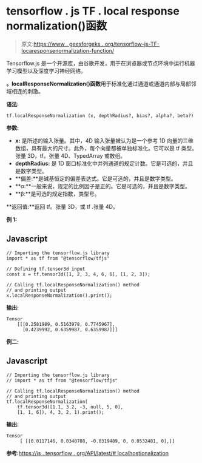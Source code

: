 # tensorflow . js TF . local response normalization()函数

> 原文:[https://www . geesforgeks . org/tensorflow-js-TF-locaresponsenormalization-function/](https://www.geeksforgeeks.org/tensorflow-js-tf-localresponsenormalization-function/)

Tensorflow.js 是一个开源库，由谷歌开发，用于在浏览器或节点环境中运行机器学习模型以及深度学习神经网络。

**。localResponseNormalization()函数**用于标准化通过通道或通道内部与局部邻域相连的刺激。

**语法:**

```
tf.localResponseNormalization (x, depthRadius?, bias?, alpha?, beta?)
```

**参数:**

*   **x:** 是所述的输入张量。其中，4D 输入张量被认为是一个参考 1D 向量的三维数组，具有最大的尺寸。此外，每个向量都被单独标准化。它可以是 tf 类型。张量 3D，tf。张量 4D、TypedArray 或数组。
*   **depthRadius:** 是 1D 窗口标准化中并列通道的规定计数。它是可选的，并且是数字类型。
*   **偏差:**是碱基恒定的偏差表达式。它是可选的，并且是数字类型。
*   **α:**一般来说，规定的比例因子是正的。它是可选的，并且是数字类型。
*   **β:**是可选的规定指数，类型号。

**返回值:**返回 tf。张量 3D，或 tf .张量 4D。

**例 1:**

## Javascript

```
// Importing the tensorflow.js library
import * as tf from "@tensorflow/tfjs"

// Defining tf.tensor3d input
const x = tf.tensor3d([1, 2, 3, 4, 6, 6], [1, 2, 3]);

// Calling tf.localResponseNormalization() method
// and printing output
x.localResponseNormalization().print();
```

**输出:**

```
Tensor
    [[[0.2581989, 0.5163978, 0.7745967],
      [0.4239992, 0.6359987, 0.6359987]]]
```

**例二:**

## Javascript

```
// Importing the tensorflow.js library
// import * as tf from "@tensorflow/tfjs"

// Calling tf.localResponseNormalization() method
// and printing output
tf.localResponseNormalization(
    tf.tensor3d([1.1, 3.2, -3, null, 5, 0], 
    [1, 1, 6]), 4, 3, 2, 1).print();  
```

**输出:**

```
Tensor
     [ [[0.0117146, 0.0340788, -0.0319489, 0, 0.0532481, 0],]]
```

**参考:**[https://js . tensorflow . org/API/latest/# localhostionalization](https://js.tensorflow.org/api/latest/#localResponseNormalization)
